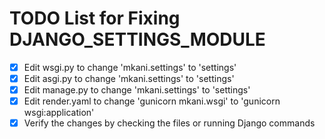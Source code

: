 # TODO List for Fixing DJANGO_SETTINGS_MODULE

- [x] Edit wsgi.py to change 'mkani.settings' to 'settings'
- [x] Edit asgi.py to change 'mkani.settings' to 'settings'
- [x] Edit manage.py to change 'mkani.settings' to 'settings'
- [x] Edit render.yaml to change 'gunicorn mkani.wsgi' to 'gunicorn wsgi:application'
- [x] Verify the changes by checking the files or running Django commands
